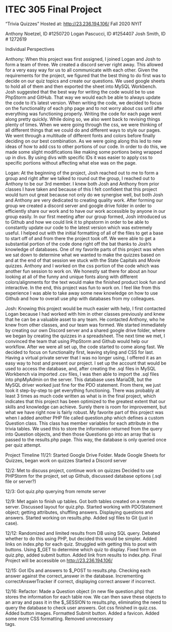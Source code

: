 # ITEC 305 Final Project
“Trivia Quizzes”
Hosted at: http://23.236.194.106/
Fall 2020
NYIT

Anthony Noetzel, ID #1250720
Logan Pascucci, ID #1254407
Josh Smith, ID # 1272619


Individual Perspectives

Anthony:
When this project was first assigned, I joined Logan and Josh to form a team of three. We created a discord server right away. This allowed for a very easy way for us to all communicate with each other. Given the requirements for the project, we figured that the best thing to do first was to decide on our quiz topics and create our questions. We used google sheets to hold all of them and then exported the sheet into MySQL Workbench.
Josh suggested that the best way for writing the code would be to use PhpStorm and GitHub. That way we would each be able to always update the code to it’s latest version. When writing the code, we decided to focus on the functionality of each php page and to not worry about css until after everything was functioning properly. Writing the code for each page went along pretty quickly. While doing so, we also went back to revising things plenty of times.
When we were going through the css, we were thinking of all different things that we could do and different ways to style our pages. We went through a multitude of different fonts and colors before finally deciding on our best combination. As we were going along this led to new ideas of how to add css to other portions of our code. In order to do this, we made some slight modifications like making some portions being wrapped up in divs. By using divs with specific IDs it was easier to apply css to specific portions without affecting what else was on the page.

Logan:
    At the beginning of the project, Josh reached out to me to form a group and right after we talked to round out the group, I reached out to Anthony to be our 3rd member. I knew both Josh and Anthony from prior classes I have taken and because of this I felt confident that this project would turn out great because not only do we synergise well, but both Josh and Anthony are very dedicated to creating quality work. After forming our group we created a discord server and google drive folder in order to efficiently share our work and to have our work accessible by anyone in our group easily. 
In our first meeting after our group formed, Josh introduced us to Github and how we could link it to phpstorm in order to be able to constantly update our code to the latest version which was extremely useful. I helped out with the initial formatting of all of the files to get a base to start off of and from there the project took off. We were able to get a substantial portion of the code done right off the bat thanks to Josh’s knowledge of databases. One of my favorite parts of this project was when we sat down to determine what we wanted to make the quizzes based on and at the end of that session we stuck with the State Capitals and Movie quizzes. Anthony and I worked on the css portion of the code which was another fun session to work on. We honestly sat there for about an hour looking at all of the funny and unique fonts along with different colors/alignments for the text  would make the finished product look fun and interactive.
    In the end, this project was fun to work on. I feel like from this experience I was able to take away some new knowledge on how to use Github and how to overall use php with databases from my colleagues.
    
Josh:
Knowing this project would be much easier with help, I first contacted Logan because I had worked with him in other classes previously and knew that he can be a valuable asset to any team.  He contacted Anthony, who he knew from other classes, and our team was formed.  We started immediately by creating our own Discord server and a shared google drive folder, where we began by creating the quizzes in a spreadsheet.  The next time we met, I convinced the team that using PhpStorm and Github would help our workflow.  After we were all set up, the code started to come along fast.  We decided to focus on functionality first, leaving styling and CSS for last.  Having a virtual private server that I was no longer using, I offered it as an easy way to host and present our project.  I set up the account that would be used to access the database, and, after creating the .sql files in MySQL Workbench via imported .csv files, I was then able to import the .sql files into phpMyAdmin on the server.  This database uses MariaDB, but the MySQL driver worked just fine for the PDO statement.  From there, we just took it step-by-step to get everything functioning.  There was probably at least 3 times as much code written as what is in the final project, which indicates that this project has been optimized to the greatest extent that our skills and knowledge can achieve. Surely there is room for improvement, but what we have right now is fairly robust.
My favorite part of this project was when I added another PHP file called question.php which defines a custom Question class. This class has member variables for each attribute in the trivia tables.  We used this to store the information returned from the query into Question objects, and then those Questions go into an array that is passed to the results.php page.  This way, the database is only queried once per quiz attempt.




Project Timeline
11/21:
Started Google Drive Folder.
Made Google Sheets for Quizzes, began work on quizzes
Started a Discord server

12/2:
Met to discuss project, continue work on quizzes
Decided to use PHPStorm for the project, set up Github, discussed database options (.sql file or server?)

12/3:
Got quiz.php querying from remote server

12/9:
Met again to finish up tables.  Got both tables created on a remote server.
Discussed layout for quiz.php.
Started working with PDOStatement object; getting attributes, shuffling answers.
Displaying questions and answers.
Started working on results.php.
Added sql files to Git (just in case).

12/12:
Randomized and limited results from DB using SQL query.  Debated whether to do this using PHP, but decided this would be simpler.
Added links on index.php for each quiz.  Struggled with getting this to post with buttons.
Using $_GET to determine which quiz to display.
Fixed form on quiz.php, added submit button.
Added link from results to index.php.
Final Project will be accessible on http://23.236.194.106/

12/15:
Got IDs and answers to $_POST to results.php.
Checking each answer against the correct_answer in the database.
Incrementing correctAnswerTracker if correct, displaying correct answer if incorrect.

12/16:
Refactor: Made a Question object (in new file question.php) that stores the information for each table row.  We can then save these objects to an array and pass it in the $_SESSION to results.php, eliminating the need to query the database to check user answers.
Got css finished in quiz.css.
Added button images.
Formatted Submit button.
Added a favicon.
Added some more CSS formatting.
Removed unnecessary <br> tags.

